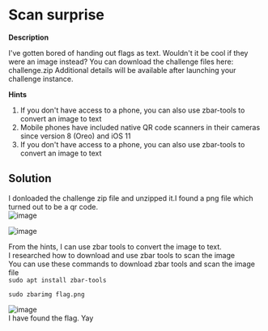 # Scan surprise

**Description**

I've gotten bored of handing out flags as text. Wouldn't it be cool if they were an image instead?
You can download the challenge files here:
challenge.zip
Additional details will be available after launching your challenge instance.

**Hints**

1. If you don't have access to a phone, you can also use zbar-tools to convert an image to text
1. Mobile phones have included native QR code scanners in their cameras since version 8 (Oreo) and iOS 11
1. If you don't have access to a phone, you can also use zbar-tools to convert an image to text

## Solution

I donloaded the challenge zip file and unzipped it.I found a png file which turned out to be a qr code.\
![image](https://github.com/user-attachments/assets/8e284b65-93b1-44d8-8689-905cd5c4a40a)

![image](https://github.com/user-attachments/assets/737338b6-7758-4167-9214-76321e650fb1)


From the hints, I can use zbar tools to convert the image to text.\
I researched how to download and use zbar tools to scan the image\
You can use these commands to download zbar tools and scan the image file\
`sudo apt install zbar-tools`

`sudo zbarimg flag.png`

![image](https://github.com/user-attachments/assets/3c137bbf-a2f8-4764-a814-5442b17c3e17)\
I have found the flag. Yay


